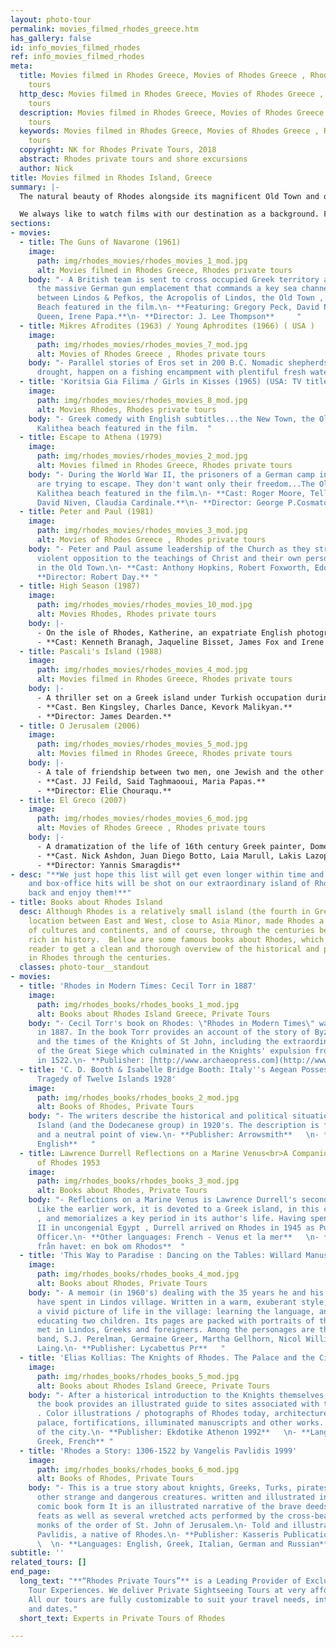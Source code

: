 ```yaml
---
layout: photo-tour
permalink: movies_filmed_rhodes_greece.htm
has_gallery: false
id: info_movies_filmed_rhodes
ref: info_movies_filmed_rhodes
meta:
  title: Movies filmed in Rhodes Greece, Movies of Rhodes Greece , Rhodes private
    tours
  http_desc: Movies filmed in Rhodes Greece, Movies of Rhodes Greece , Rhodes private
    tours
  description: Movies filmed in Rhodes Greece, Movies of Rhodes Greece , Rhodes private
    tours
  keywords: Movies filmed in Rhodes Greece, Movies of Rhodes Greece , Rhodes private
    tours
  copyright: NK for Rhodes Private Tours, 2018
  abstract: Rhodes private tours and shore excursions
  author: Nick
title: Movies filmed in Rhodes Island, Greece
summary: |-
  The natural beauty of Rhodes alongside its magnificent Old Town and other historical monuments have always appealed to film makers. It is no surprise, therefore, that many Greek and foreign film productions, including some of Hollywood's finest were shot in Rhodes.

  We always like to watch films with our destination as a background. For all those planning to visit Rhodes, we highly recommend that they get to view some of these films and gain a taste of the unique beauty of the island. But even all those visitors who have come to Rhodes before and have adored the island, let these films be a chance for them to recall all the remarkable places they have been to. It's both exciting and fun to watch a film and be able to recognize the places it was shot in.
sections:
- movies:
  - title: The Guns of Navarone (1961)
    image:
      path: img/rhodes_movies/rhodes_movies_1_mod.jpg
      alt: Movies filmed in Rhodes Greece, Rhodes private tours
    body: "- A British team is sent to cross occupied Greek territory and destroy
      the massive German gun emplacement that commands a key sea channel. The cliffs
      between Lindos & Pefkos, the Acropolis of Lindos, the Old Town , and Kalithea
      Beach featured in the film.\n- **Featuring: Gregory Peck, David Niven, Anthony
      Queen, Irene Papa.**\n- **Director: J. Lee Thompson**     "
  - title: Mikres Afrodites (1963) / Young Aphrodites (1966) ( USA )
    image:
      path: img/rhodes_movies/rhodes_movies_7_mod.jpg
      alt: Movies of Rhodes Greece , Rhodes private tours
    body: "- Parallel stories of Eros set in 200 B.C. Nomadic shepherds, plagued by
      drought, happen on a fishing encampment with plentiful fresh water...  "
  - title: 'Koritsia Gia Filima / Girls in Kisses (1965) (USA: TV title)'
    image:
      path: img/rhodes_movies/rhodes_movies_8_mod.jpg
      alt: Movies Rhodes, Rhodes private tours
    body: "- Greek comedy with English subtitles...the New Town, the Old Town and
      Kalithea beach featured in the film.  "
  - title: Escape to Athena (1979)
    image:
      path: img/rhodes_movies/rhodes_movies_2_mod.jpg
      alt: Movies filmed in Rhodes Greece, Rhodes private tours
    body: "- During the World War II, the prisoners of a German camp in a Greek island
      are trying to escape. They don't want only their freedom...The Old Town and
      Kalithea beach featured in the film.\n- **Cast: Roger Moore, Telly Savalas,
      David Niven, Claudia Cardinale.**\n- **Director: George P.Cosmatos.**  "
  - title: Peter and Paul (1981)
    image:
      path: img/rhodes_movies/rhodes_movies_3_mod.jpg
      alt: Movies of Rhodes Greece , Rhodes private tours
    body: "- Peter and Paul assume leadership of the Church as they struggle against
      violent opposition to the teachings of Christ and their own personal conflicts...Filmed
      in the Old Town.\n- **Cast: Anthony Hopkins, Robert Foxworth, Eddie Albert.**\n-
      **Director: Robert Day.** "
  - title: High Season (1987)
    image:
      path: img/rhodes_movies/rhodes_movies_10_mod.jpg
      alt: Movies Rhodes, Rhodes private tours
    body: |-
      - On the isle of Rhodes, Katherine, an expatriate English photographer, lives with her daughter. A young local wants to encourage tourism...
      - **Cast: Kenneth Branagh, Jaqueline Bisset, James Fox and Irene Pappas. Filmed in Lindos.**
  - title: Pascali's Island (1988)
    image:
      path: img/rhodes_movies/rhodes_movies_4_mod.jpg
      alt: Movies filmed in Rhodes Greece, Rhodes private tours
    body: |-
      - A thriller set on a Greek island under Turkish occupation during the fall of the Ottoman Empire. Filmed in the Old Town and on several beautiful beaches.
      - **Cast. Ben Kingsley, Charles Dance, Kevork Malikyan.**
      - **Director: James Dearden.**
  - title: O Jerusalem (2006)
    image:
      path: img/rhodes_movies/rhodes_movies_5_mod.jpg
      alt: Movies filmed in Rhodes Greece, Rhodes private tours
    body: |-
      - A tale of friendship between two men, one Jewish and the other Arab, as the state of Israel is being created... Filmed in the Old Town.
      - **Cast. JJ Feild, Said Taghmaooui, Maria Papas.**
      - **Director: Elie Chouraqu.**
  - title: El Greco (2007)
    image:
      path: img/rhodes_movies/rhodes_movies_6_mod.jpg
      alt: Movies of Rhodes Greece , Rhodes private tours
    body: |-
      - A dramatization of the life of 16th century Greek painter, Domenicos Theotokopoulos, who, in search of freedom and love, sets off from Crete and goes to Venice and finally Toledo... Filmed in the Old Town.
      - **Cast. Nick Ashdon, Juan Diego Botto, Laia Marull, Lakis Lazopoulos.**
      - **Director: Yannis Smaragdis**
- desc: "**We just hope this list will get even longer within time and that more films
    and box-office hits will be shot on our extraordinary island of Rhodes. Just sit
    back and enjoy them!**"
- title: Books about Rhodes Island
  desc: Although Rhodes is a relatively small island (the fourth in Greece), its
    location between East and West, close to Asia Minor, made Rhodes a crossroads
    of cultures and continents, and of course, through the centuries became an island
    rich in history.  Bellow are some famous books about Rhodes, which can help the
    reader to get a clean and thorough overview of the historical and political situations
    in Rhodes through the centuries.
  classes: photo-tour__standout
- movies:
  - title: 'Rhodes in Modern Times: Cecil Torr in 1887'
    image:
      path: img/rhodes_books/rhodes_books_1_mod.jpg
      alt: Books about Rhodes Island Greece, Private Tours
    body: "- Cecil Torr's book on Rhodes: \"Rhodes in Modern Times\" was first published
      in 1887. In the book Torr provides an account of the story of Byzantine Rhodes
      and the times of the Knights of St John, including the extraordinary events
      of the Great Siege which culminated in the Knights' expulsion from the island
      in 1522.\n- **Publisher: [http://www.archaeopress.com](http://www.archaeopress.com/)** "
  - title: 'C. D. Booth & Isabelle Bridge Booth: Italy''s Aegean Possessions<br>The
      Tragedy of Twelve Islands 1928'
    image:
      path: img/rhodes_books/rhodes_books_2_mod.jpg
      alt: Books of Rhodes, Private Tours
    body: "- The writers describe the historical and political situation on Rhodes
      Island (and the Dodecanese group) in 1920's. The description is from fairness
      and a neutral point of view.\n- **Publisher: Arrowsmith**   \n- **Language:
      English**   "
  - title: Lawrence Durrell Reflections on a Marine Venus<br>A Companion to the Landscape
      of Rhodes 1953
    image:
      path: img/rhodes_books/rhodes_books_3_mod.jpg
      alt: Books about Rhodes, Private Tours
    body: "- Reflections on a Marine Venus is Lawrence Durrell's second travel book.
      Like the earlier work, it is devoted to a Greek island, in this case Rhodes
      , and memorializes a key period in its author's life. Having spent World War
      II in uncongenial Egypt , Durrell arrived on Rhodes in 1945 as Public Information
      Officer.\n- **Other languages: French - Venus et la mer**   \n- **Swedish: Afrodite
      från havet: en bok om Rhodos**  "
  - title: 'This Way to Paradise : Dancing on the Tables: Willard Manus'
    image:
      path: img/rhodes_books/rhodes_books_4_mod.jpg
      alt: Books about Rhodes, Private Tours
    body: "- A memoir (in 1960's) dealing with the 35 years he and his wife Mavis
      have spent in Lindos village. Written in a warm, exuberant style, the book paints
      a vivid picture of life in the village: learning the language, and raising and
      educating two children. Its pages are packed with portraits of the people they
      met in Lindos, Greeks and foreigners. Among the personages are the Pink Floyd
      band, S.J. Perelman, Germaine Greer, Martha Gellhorn, Nicol Williamson and R.D.
      Laing.\n- **Publisher: Lycabettus Pr**   "
  - title: 'Elias Kollias: The Knights of Rhodes. The Palace and the City.'
    image:
      path: img/rhodes_books/rhodes_books_5_mod.jpg
      alt: Books about Rhodes Island Greece, Private Tours
    body: "- After a historical introduction to the Knights themselves, the bulk of
      the book provides an illustrated guide to sites associated with them on Rhodes
      . Color illustrations / photographs of Rhodes today, architecture, art, castle,
      palace, fortifications, illuminated manuscripts and other works. Plans and maps
      of the city.\n- **Publisher: Ekdotike Athenon 1992**   \n- **Language: English,
      Greek, French** "
  - title: 'Rhodes a Story: 1306-1522 by Vangelis Pavlidis 1999'
    image:
      path: img/rhodes_books/rhodes_books_6_mod.jpg
      alt: Books of Rhodes, Private Tours
    body: "- This is a true story about knights, Greeks, Turks, pirates, dragons and
      other strange and dangerous creatures. written and illustrated in a sort of
      comic book form It is an illustrated narrative of the brave deeds and remarkable
      feats as well as several wretched acts performed by the cross-bearing and sword-wielding
      monks of the order of St. John of Jerusalem.\n- Told and illustrated by Vangelis
      Pavlidis, a native of Rhodes.\n- **Publisher: Kasseris Publications info@kasseris.gr**
      \  \n- **Languages: English, Greek, Italian, German and Russian**   "
subtitle: ''
related_tours: []
end_page:
  long_text: "**“Rhodes Private Tours”** is a Leading Provider of Exclusive and Personalized
    Tour Experiences. We deliver Private Sightseeing Tours at very affordable rates.
    All our tours are fully customizable to suit your travel needs, interests, schedules,
    and dates."
  short_text: Experts in Private Tours of Rhodes

---
```

